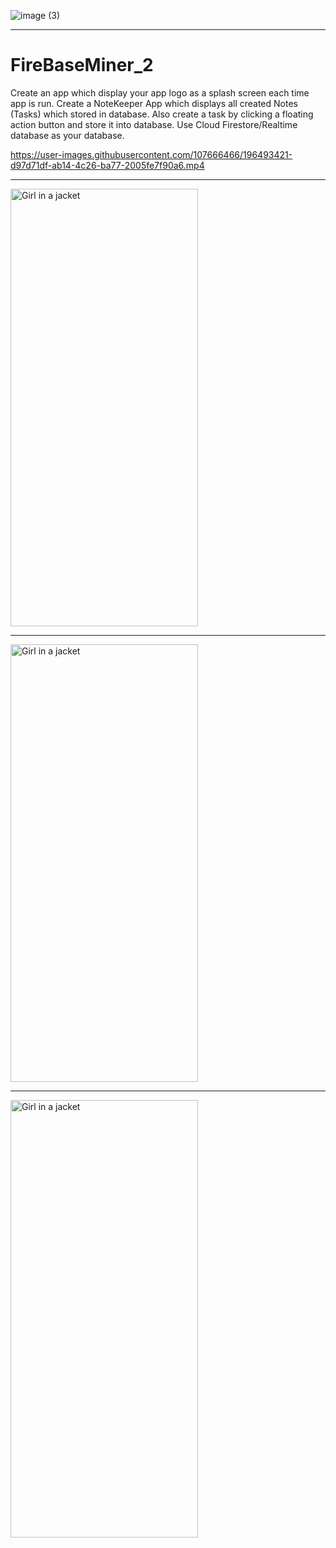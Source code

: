 
![image (3)](https://user-images.githubusercontent.com/107666466/196494096-276c9a6d-9108-4c6c-b932-d6026de6c3c2.jpg)

<!-- <img src="https://user-images.githubusercontent.com/107666466/196148682-5233b5f7-ddda-422d-be49-7af1695b37ef.png" width="1200" height="280"> -->

---

# FireBaseMiner_2
Create an app which display your app logo as a splash screen each time app is run. Create a NoteKeeper App which displays all created Notes (Tasks) which stored in database. Also create a task by clicking a floating action button and store it into database. Use Cloud Firestore/Realtime database as your database.



https://user-images.githubusercontent.com/107666466/196493421-d97d71df-ab14-4c26-ba77-2005fe7f90a6.mp4


---


<img src="https://user-images.githubusercontent.com/107666466/196493543-9a575d53-ade7-499e-9019-c6b179757e62.jpg" alt="Girl in a jacket" width="300" height="700">

---
  
<img src="https://user-images.githubusercontent.com/107666466/196493774-4b42204a-4010-4872-a9f0-7846a9951876.jpg" alt="Girl in a jacket" width="300" height="700">

---
  
<img src="https://user-images.githubusercontent.com/107666466/196493862-61a5475e-dea3-4763-b468-e46fba0a6aa9.jpg" alt="Girl in a jacket" width="300" height="700">






